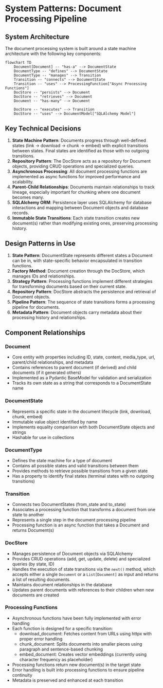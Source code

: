 # System Patterns: Document Processing Pipeline

## System Architecture
The document processing system is built around a state machine architecture with the following key components:

```mermaid
flowchart TD
    Document[Document] -- "has-a" --> DocumentState
    DocumentType -- "defines" --> DocumentState
    DocumentType -- "manages" --> Transition
    Transition -- "connects" --> DocumentState
    Transition -- "uses" --> ProcessingFunction["Async Processing Functions"]
    DocStore -- "persists" --> Document
    DocStore -- "retrieves" --> Document
    Document -- "has-many" --> Document
    
    DocStore -- "executes" --> Transition
    DocStore -- "uses" --> DocumentModel["SQLAlchemy Model"]
```

## Key Technical Decisions
1. **State Machine Pattern**: Documents progress through well-defined states (link → download → chunk → embed) with explicit transitions between states. Final states are identified as those with no outgoing transitions.
2. **Repository Pattern**: The DocStore acts as a repository for Document objects, providing CRUD operations and specialized queries.
3. **Asynchronous Processing**: All document processing functions are implemented as async functions for improved performance and scalability.
4. **Parent-Child Relationships**: Documents maintain relationships to track lineage, especially important for chunking where one document becomes many.
5. **SQLAlchemy ORM**: Persistence layer uses SQLAlchemy for database interactions and mapping between Document objects and database records.
6. **Immutable State Transitions**: Each state transition creates new document(s) rather than modifying existing ones, preserving processing history.

## Design Patterns in Use
1. **State Pattern**: DocumentState represents different states a Document can be in, with state-specific behavior encapsulated in transition functions.
2. **Factory Method**: Document creation through the DocStore, which manages IDs and relationships.
3. **Strategy Pattern**: Processing functions implement different strategies for transforming documents based on their current state.
4. **Repository Pattern**: DocStore abstracts the persistence and retrieval of Document objects.
5. **Pipeline Pattern**: The sequence of state transitions forms a processing pipeline for documents.
6. **Metadata Pattern**: Document objects carry metadata about their processing history and relationships.

## Component Relationships

### Document
- Core entity with properties including ID, state, content, media_type, url, parent/child relationships, and metadata
- Contains references to parent document (if derived) and child documents (if it generated others)
- Implemented as a Pydantic BaseModel for validation and serialization
- Tracks its own state as a string that corresponds to a DocumentState name

### DocumentState
- Represents a specific state in the document lifecycle (link, download, chunk, embed)
- Immutable value object identified by name
- Implements equality comparison with both DocumentState objects and strings
- Hashable for use in collections

### DocumentType
- Defines the state machine for a type of document
- Contains all possible states and valid transitions between them
- Provides methods to retrieve possible transitions from a given state
- Has a property to identify final states (terminal states with no outgoing transitions)

### Transition
- Connects two DocumentStates (from_state and to_state)
- Associates a processing function that transforms a document from one state to another
- Represents a single step in the document processing pipeline
- Processing function is an async function that takes a Document and returns Document(s)

### DocStore
- Manages persistence of Document objects via SQLAlchemy
- Provides CRUD operations (add, get, update, delete) and specialized queries (by state, ID)
- Handles the execution of state transitions via the `next()` method, which accepts either a single `Document` or a `List[Document]` as input and returns a list of resulting documents.
- Maintains document relationships in the database
- Updates parent documents with references to their children when new documents are created

### Processing Functions
- Asynchronous functions have been fully implemented with error handling
- Each function is designed for a specific transition:
  - download_document: Fetches content from URLs using httpx with proper error handling
  - chunk_document: Splits documents into smaller pieces using paragraph and sentence-based chunking
  - embed_document: Creates vector embeddings (currently using character frequency as placeholder)
- Processing functions return new document(s) in the target state
- Error handling is built into processing functions to ensure pipeline continuity
- Metadata is preserved and enhanced at each transition
